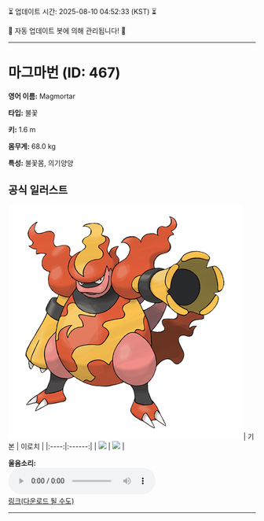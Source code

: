 
⏳ 업데이트 시간: 2025-08-10 04:52:33 (KST) ⏳

🤖 자동 업데이트 봇에 의해 관리됩니다! 🤖

---

# 마그마번 (ID: 467)
**영어 이름:** Magmortar

**타입:** 불꽃

**키:** 1.6 m

**몸무게:** 68.0 kg

**특성:** 불꽃몸, 의기양양

## 공식 일러스트
![](https://raw.githubusercontent.com/PokeAPI/sprites/master/sprites/pokemon/other/official-artwork/467.png)
| 기본 | 이로치 |
|:----:|:------:|
| <img src="http://play.pokemonshowdown.com/sprites/ani/magmortar.gif" width="200"> | <img src="http://play.pokemonshowdown.com/sprites/ani-shiny/magmortar.gif" width="200"> |

**울음소리:**<br><audio controls src="https://raw.githubusercontent.com/PokeAPI/cries/main/cries/pokemon/latest/467.ogg"></audio><br> [링크(다운로드 될 수도)](https://raw.githubusercontent.com/PokeAPI/cries/main/cries/pokemon/latest/467.ogg)


---
